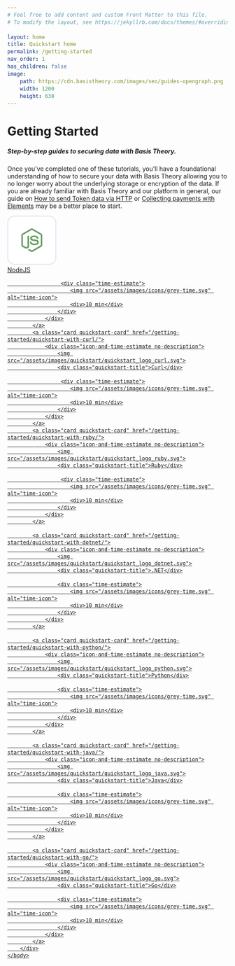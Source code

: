 ```yaml
---
# Feel free to add content and custom Front Matter to this file.
# To modify the layout, see https://jekyllrb.com/docs/themes/#overriding-theme-defaults

layout: home
title: Quickstart home
permalink: /getting-started
nav_order: 1
has_children: false
image:
    path: https://cdn.basistheory.com/images/seo/guides-opengraph.png
    width: 1200
    height: 630
---
```


<html>
    <head>
        <meta charset="utf-8">
        <title>Getting Started with Ruby, Python, .NET, Java, C#, cURL, NodeJS</title>
    </head>
    <body>
        <div class="header">
            <h1>Getting Started</h1>
        </div>
        <h5>Step-by-step guides to securing data with Basis Theory.</h5>
        <p class="header-description">Once you’ve completed one of these tutorials, you’ll have a foundational understanding of how to secure your data with Basis Theory allowing you to no longer worry about the underlying storage or encryption of the data. If you are already familiar with Basis Theory and our platform in general, our guide on <a href="/guides/use-token-data-in-http-requests/">How to send Token data via HTTP</a> or <a href="/guides/collect-cards-with-elements/">Collecting payments with Elements</a> may be a better place to start.</p>
        <div class="cards">
            <a class="card quickstart-card" href="/getting-started/quickstart-with-nodejs/">
                <div class="icon-and-time-estimate no-description">
                    <img src="/assets/images/quickstart/quickstart_logo_nodejs.svg">
                    <div class="quickstart-title">NodeJS</div>

                     <div class="time-estimate">
                        <img src="/assets/images/icons/grey-time.svg" alt="time-icon">
                        <div>10 min</div>
                    </div>
                </div>
            </a>
            <a class="card quickstart-card" href="/getting-started/quickstart-with-curl/">
                <div class="icon-and-time-estimate no-description">
                    <img src="/assets/images/quickstart/quickstart_logo_curl.svg">
                    <div class="quickstart-title">Curl</div>

                     <div class="time-estimate">
                        <img src="/assets/images/icons/grey-time.svg" alt="time-icon">
                        <div>10 min</div>
                    </div>
                </div>
            </a>
            <a class="card quickstart-card" href="/getting-started/quickstart-with-ruby/">
                <div class="icon-and-time-estimate no-description">
                    <img src="/assets/images/quickstart/quickstart_logo_ruby.svg">
                    <div class="quickstart-title">Ruby</div>

                     <div class="time-estimate">
                        <img src="/assets/images/icons/grey-time.svg" alt="time-icon">
                        <div>10 min</div>
                    </div>
                </div>
            </a>

            <a class="card quickstart-card" href="/getting-started/quickstart-with-dotnet/">
                <div class="icon-and-time-estimate no-description">
                    <img src="/assets/images/quickstart/quickstart_logo_dotnet.svg">
                    <div class="quickstart-title">.NET</div>

                    <div class="time-estimate">
                        <img src="/assets/images/icons/grey-time.svg" alt="time-icon">
                        <div>10 min</div>
                    </div>
                </div>
            </a>

            <a class="card quickstart-card" href="/getting-started/quickstart-with-python/">
                <div class="icon-and-time-estimate no-description">
                    <img src="/assets/images/quickstart/quickstart_logo_python.svg">
                    <div class="quickstart-title">Python</div>

                    <div class="time-estimate">
                        <img src="/assets/images/icons/grey-time.svg" alt="time-icon">
                        <div>10 min</div>
                    </div>
                </div>
            </a>

            <a class="card quickstart-card" href="/getting-started/quickstart-with-java/">
                <div class="icon-and-time-estimate no-description">
                    <img src="/assets/images/quickstart/quickstart_logo_java.svg">
                    <div class="quickstart-title">Java</div>

                    <div class="time-estimate">
                        <img src="/assets/images/icons/grey-time.svg" alt="time-icon">
                        <div>10 min</div>
                    </div>
                </div>
            </a>

            <a class="card quickstart-card" href="/getting-started/quickstart-with-go/">
                <div class="icon-and-time-estimate no-description">
                    <img src="/assets/images/quickstart/quickstart_logo_go.svg">
                    <div class="quickstart-title">Go</div>

                    <div class="time-estimate">
                        <img src="/assets/images/icons/grey-time.svg" alt="time-icon">
                        <div>10 min</div>
                    </div>
                </div>
            </a>
        </div>
    </body>
</html>